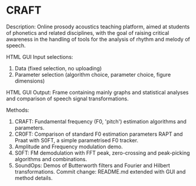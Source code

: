 # CRAFT
Description: Online prosody acoustics teaching platform, aimed at students of phonetics and related disciplines, with the goal of raising critical awareness in the handling of tools for the analysis of rhythm and melody of speech.

HTML GUI Input selections:
1. Data (fixed selection, no uploading)
2. Parameter selection (algorithm choice, parameter choice, figure dimensions)

HTML GUI Output:
Frame containing mainly graphs and statistical analyses and comparison of speech signal transformations.

Methods:
1. CRAFT: Fundamental frequency (F0, 'pitch') estimation algorithms and parameters.
2. CR0FT: Comparison of standard F0 estimation parameters RAPT and Praat with S0FT, a simple parametrised F0 tracker.
3. Amplitude and Frequency modulation demo.
4. S0FT: FM demodulation with FFT peak, zero-crossing and peak-picking algorithms and combinations.
5. SoundOps: Demos of Butterworth filters and Fourier and Hilbert transformations.
Commit change:
README.md extended with GUI and method details.
